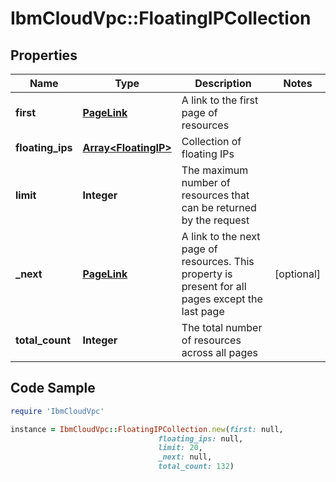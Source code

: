 # IbmCloudVpc::FloatingIPCollection

## Properties

Name | Type | Description | Notes
------------ | ------------- | ------------- | -------------
**first** | [**PageLink**](PageLink.md) | A link to the first page of resources | 
**floating_ips** | [**Array&lt;FloatingIP&gt;**](FloatingIP.md) | Collection of floating IPs | 
**limit** | **Integer** | The maximum number of resources that can be returned by the request | 
**_next** | [**PageLink**](PageLink.md) | A link to the next page of resources. This property is present for all pages except the last page | [optional] 
**total_count** | **Integer** | The total number of resources across all pages | 

## Code Sample

```ruby
require 'IbmCloudVpc'

instance = IbmCloudVpc::FloatingIPCollection.new(first: null,
                                 floating_ips: null,
                                 limit: 20,
                                 _next: null,
                                 total_count: 132)
```


